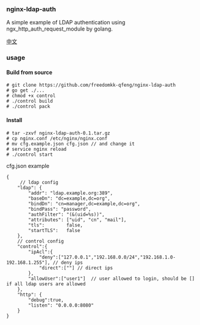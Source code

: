 ### nginx-ldap-auth

A simple example of LDAP authentication using ngx_http_auth_request_module by golang.

[中文](https://github.com/freedomkk-qfeng/nginx-ldap-auth/blob/master/README_CN.MD)

### usage
#### Build from source
```
# git clone https://github.com/freedomkk-qfeng/nginx-ldap-auth
# go get ./...
# chmod +x control
# ./control build
# ./control pack
```

#### Install
```
# tar -zxvf nginx-ldap-auth-0.1.tar.gz 
# cp nginx.conf /etc/nginx/nginx.conf
# mv cfg.example.json cfg.json // and change it 
# service nginx reload
# ./control start
```
cfg.json example
```
{
     // ldap config
    "ldap": {
        "addr": "ldap.example.org:389",
        "baseDn": "dc=example,dc=org",
        "bindDn": "cn=manager,dc=example,dc=org",
        "bindPass": "password",
        "authFilter": "(&(uid=%s))",
        "attributes": ["uid", "cn", "mail"],
        "tls":        false,
        "startTLS":   false
    },
    // control config
    "control":{
        "ipAcl":{
            "deny":["127.0.0.1","192.168.0.0/24","192.168.1.0-192.168.1.255"], // deny ips
            "direct":[""] // direct ips
        },
        "allowUser":["user1"]  // user allowed to login, should be [] if all ldap users are allowed
    },
    "http": {
        "debug":true,
        "listen": "0.0.0.0:8080"
    }
}
```
